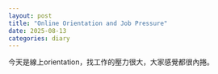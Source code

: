 ```yaml
---
layout: post
title: "Online Orientation and Job Pressure"
date: 2025-08-13
categories: diary
---
```

今天是線上orientation，找工作的壓力很大，大家感覺都很內捲。
